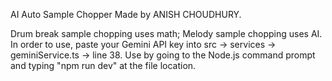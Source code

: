AI Auto Sample Chopper Made by ANISH CHOUDHURY.

Drum break sample chopping uses math; Melody sample chopping uses AI.
In order to use, paste your Gemini API key into src -> services -> geminiService.ts -> line 38.
Use by going to the Node.js command prompt and typing "npm run dev" at the file location.
